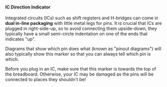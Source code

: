 #### IC Direction Indicator

Integrated circuits (ICs) such as shift registers and H-bridges can come in **dual in-line packaging** with little metal legs for pins. It is crucial that ICs are plugged in right-side-up, so to avoid connecting them upside-down, they typically have a small semi-circle indentation on one of the ends that indicates "up".

<!-- TODO: photo or image of example -->

Diagrams that show which pin does what (known as "pinout diagrams") will also typically show this marker so that you can always tell which pin is which.

Before you plug in an IC, make sure that this marker is towards the top of the breadboard. Otherwise, your IC may be damaged as the pins will be connected to places they shouldn't be!